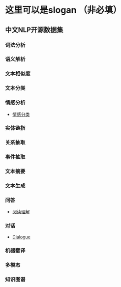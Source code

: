 # 这里可以是slogan （非必填）

## 中文NLP开源数据集

### 词法分析
### 语义解析

### 文本相似度
### 文本分类
### 情感分析

- [情感分类](sentiment-analysis/sentiment-classification.md)

### 实体链指
### 关系抽取
### 事件抽取

### 文本摘要
### 文本生成

### 问答
- [阅读理解](question-answering/mrc.md)
### 对话
- [Dialogue](/english/dialogue.md)
### 机器翻译

### 多模态
### 知识图谱
